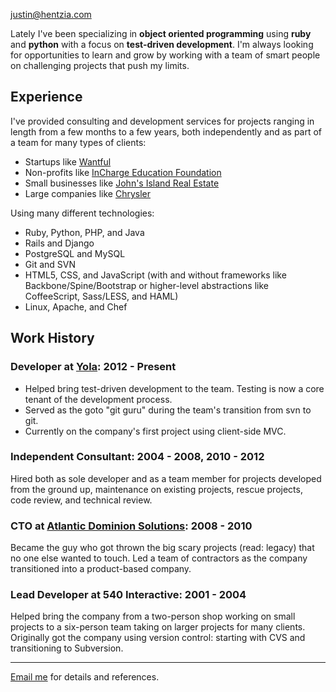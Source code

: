 <justin@hentzia.com>

Lately I've been specializing in **object oriented programming** using **ruby**
and **python** with a focus on **test-driven development**.  I'm always looking
for opportunities to learn and grow by working with a team of smart people on
challenging projects that push my limits.

## Experience

I've provided consulting and development services for projects ranging in
length from a few months to a few years, both independently and as part of a
team for many types of clients:

* Startups like [Wantful](https://wantful.com/)
* Non-profits like [InCharge Education Foundation](http://www.incharge.org/foundation)
* Small businesses like [John's Island Real Estate](http://johnsislandrealestate.com/)
* Large companies like [Chrysler](http://www.chrysler.com/)

Using many different technologies:

* Ruby, Python, PHP, and Java
* Rails and Django
* PostgreSQL and MySQL
* Git and SVN
* HTML5, CSS, and JavaScript (with and without frameworks like
  Backbone/Spine/Bootstrap or higher-level abstractions like CoffeeScript,
  Sass/LESS, and HAML)
* Linux, Apache, and Chef

## Work History

### Developer at [Yola](https://www.yola.com/): 2012 - Present

* Helped bring test-driven development to the team. Testing is now a core
  tenant of the development process.
* Served as the goto "git guru" during the team's transition from svn to git.
* Currently on the company's first project using client-side MVC.

### Independent Consultant: 2004 - 2008, 2010 - 2012

Hired both as sole developer and as a team member for projects developed from
the ground up, maintenance on existing projects, rescue projects, code review,
and technical review.

### CTO at [Atlantic Dominion Solutions](http://www.railsdevelopment.com/developers/atlantic-dominion-solutions): 2008 - 2010
 
Became the guy who got thrown the big scary projects (read: legacy) that no one
else wanted to touch. Led a team of contractors as the company transitioned
into a product-based company.

### Lead Developer at 540 Interactive: 2001 - 2004

Helped bring the company from a two-person shop working on small projects to a
six-person team taking on larger projects for many clients. Originally got the
company using version control: starting with CVS and transitioning to
Subversion.

---

[Email me](mailto:justin@hentzia.com) for details and references.
